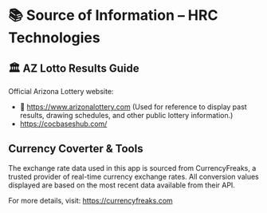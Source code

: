 # 📚 Source of Information – HRC Technologies

## 🏛️ AZ Lotto Results Guide
Official Arizona Lottery website:
- 🔗 https://www.arizonalottery.com
(Used for reference to display past results, drawing schedules, and other public lottery information.)
- https://cocbaseshub.com/

## Currency Coverter & Tools
The exchange rate data used in this app is sourced from CurrencyFreaks, a trusted provider of real-time currency exchange rates.
All conversion values displayed are based on the most recent data available from their API.

For more details, visit: https://currencyfreaks.com
